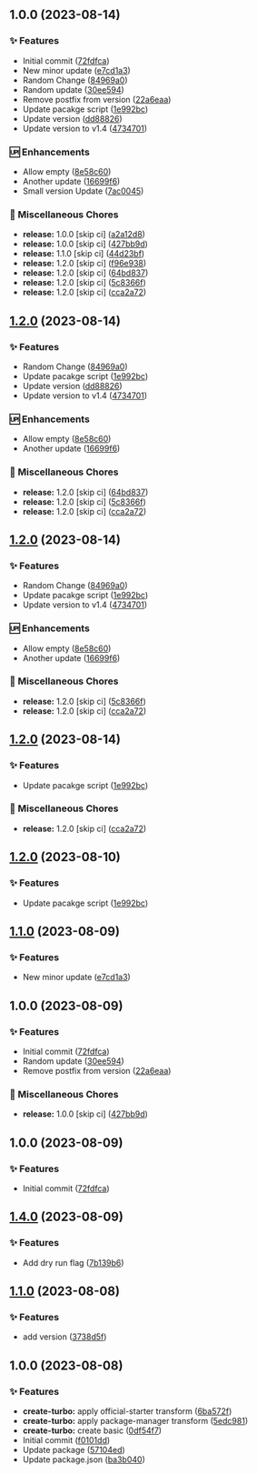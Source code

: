 ## 1.0.0 (2023-08-14)


### :sparkles: Features

* Initial commit ([72fdfca](https://github.com/saqirmdevx/semantic-test-versioning/commit/72fdfca8d834264b0a24855bbacbf36c76d19b83))
* New minor update ([e7cd1a3](https://github.com/saqirmdevx/semantic-test-versioning/commit/e7cd1a3c96340acb9f16e286f423af030df05ad6))
* Random Change ([84969a0](https://github.com/saqirmdevx/semantic-test-versioning/commit/84969a06c723593007b60d0bff186a080c99a20b))
* Random update ([30ee594](https://github.com/saqirmdevx/semantic-test-versioning/commit/30ee594cfd877e21f852864cb087169e53faedf7))
* Remove postfix from version ([22a6eaa](https://github.com/saqirmdevx/semantic-test-versioning/commit/22a6eaa198cba2d72ba718386a322da48da34c7b))
* Update pacakge script ([1e992bc](https://github.com/saqirmdevx/semantic-test-versioning/commit/1e992bc6f166b3109bbd54cf3dbb9279029b20d9))
* Update version ([dd88826](https://github.com/saqirmdevx/semantic-test-versioning/commit/dd888263d7f4f52bf13d2fe1b096fd334f2b0e77))
* Update version to v1.4 ([4734701](https://github.com/saqirmdevx/semantic-test-versioning/commit/47347010b6ae4e0388f68fb2d2fc9a57dced60d3))


### :up: Enhancements

* Allow empty ([8e58c60](https://github.com/saqirmdevx/semantic-test-versioning/commit/8e58c60ee11c970505557d1f8419b8a78e613af8))
* Another update ([16699f6](https://github.com/saqirmdevx/semantic-test-versioning/commit/16699f6f0b3322fcaa2db19b04bc54c2afa72dbf))
* Small version Update ([7ac0045](https://github.com/saqirmdevx/semantic-test-versioning/commit/7ac0045c96f07f48cd3cd45473fbd2e0596abc73))


### :octopus: Miscellaneous Chores

* **release:** 1.0.0 [skip ci] ([a2a12d8](https://github.com/saqirmdevx/semantic-test-versioning/commit/a2a12d8369474bf28fa77626af680cdaadad7f4b))
* **release:** 1.0.0 [skip ci] ([427bb9d](https://github.com/saqirmdevx/semantic-test-versioning/commit/427bb9dddcb74171b4e377beadf004e842cdf143))
* **release:** 1.1.0 [skip ci] ([44d23bf](https://github.com/saqirmdevx/semantic-test-versioning/commit/44d23bf356fa93437ca0547643e40a82cc140ab5))
* **release:** 1.2.0 [skip ci] ([f96e938](https://github.com/saqirmdevx/semantic-test-versioning/commit/f96e938bbd794da6e18f2e145afab91cf849a915))
* **release:** 1.2.0 [skip ci] ([64bd837](https://github.com/saqirmdevx/semantic-test-versioning/commit/64bd83776ac0a74a208acf58f49d0f8c30b4414f))
* **release:** 1.2.0 [skip ci] ([5c8366f](https://github.com/saqirmdevx/semantic-test-versioning/commit/5c8366f19d4f58a049bb82bc426d9965e55315fd))
* **release:** 1.2.0 [skip ci] ([cca2a72](https://github.com/saqirmdevx/semantic-test-versioning/commit/cca2a72908264c57b0b7e8694dda9612da2be16c))

## [1.2.0](https://github.com/saqirmdevx/semantic-test-versioning/compare/v1.1.0...v1.2.0) (2023-08-14)


### :sparkles: Features

* Random Change ([84969a0](https://github.com/saqirmdevx/semantic-test-versioning/commit/84969a06c723593007b60d0bff186a080c99a20b))
* Update pacakge script ([1e992bc](https://github.com/saqirmdevx/semantic-test-versioning/commit/1e992bc6f166b3109bbd54cf3dbb9279029b20d9))
* Update version ([dd88826](https://github.com/saqirmdevx/semantic-test-versioning/commit/dd888263d7f4f52bf13d2fe1b096fd334f2b0e77))
* Update version to v1.4 ([4734701](https://github.com/saqirmdevx/semantic-test-versioning/commit/47347010b6ae4e0388f68fb2d2fc9a57dced60d3))


### :up: Enhancements

* Allow empty ([8e58c60](https://github.com/saqirmdevx/semantic-test-versioning/commit/8e58c60ee11c970505557d1f8419b8a78e613af8))
* Another update ([16699f6](https://github.com/saqirmdevx/semantic-test-versioning/commit/16699f6f0b3322fcaa2db19b04bc54c2afa72dbf))


### :octopus: Miscellaneous Chores

* **release:** 1.2.0 [skip ci] ([64bd837](https://github.com/saqirmdevx/semantic-test-versioning/commit/64bd83776ac0a74a208acf58f49d0f8c30b4414f))
* **release:** 1.2.0 [skip ci] ([5c8366f](https://github.com/saqirmdevx/semantic-test-versioning/commit/5c8366f19d4f58a049bb82bc426d9965e55315fd))
* **release:** 1.2.0 [skip ci] ([cca2a72](https://github.com/saqirmdevx/semantic-test-versioning/commit/cca2a72908264c57b0b7e8694dda9612da2be16c))

## [1.2.0](https://github.com/saqirmdevx/semantic-test-versioning/compare/v1.1.0...v1.2.0) (2023-08-14)


### :sparkles: Features

* Random Change ([84969a0](https://github.com/saqirmdevx/semantic-test-versioning/commit/84969a06c723593007b60d0bff186a080c99a20b))
* Update pacakge script ([1e992bc](https://github.com/saqirmdevx/semantic-test-versioning/commit/1e992bc6f166b3109bbd54cf3dbb9279029b20d9))
* Update version to v1.4 ([4734701](https://github.com/saqirmdevx/semantic-test-versioning/commit/47347010b6ae4e0388f68fb2d2fc9a57dced60d3))


### :up: Enhancements

* Allow empty ([8e58c60](https://github.com/saqirmdevx/semantic-test-versioning/commit/8e58c60ee11c970505557d1f8419b8a78e613af8))
* Another update ([16699f6](https://github.com/saqirmdevx/semantic-test-versioning/commit/16699f6f0b3322fcaa2db19b04bc54c2afa72dbf))


### :octopus: Miscellaneous Chores

* **release:** 1.2.0 [skip ci] ([5c8366f](https://github.com/saqirmdevx/semantic-test-versioning/commit/5c8366f19d4f58a049bb82bc426d9965e55315fd))
* **release:** 1.2.0 [skip ci] ([cca2a72](https://github.com/saqirmdevx/semantic-test-versioning/commit/cca2a72908264c57b0b7e8694dda9612da2be16c))

## [1.2.0](https://github.com/saqirmdevx/semantic-test-versioning/compare/v1.1.0...v1.2.0) (2023-08-14)


### :sparkles: Features

* Update pacakge script ([1e992bc](https://github.com/saqirmdevx/semantic-test-versioning/commit/1e992bc6f166b3109bbd54cf3dbb9279029b20d9))


### :octopus: Miscellaneous Chores

* **release:** 1.2.0 [skip ci] ([cca2a72](https://github.com/saqirmdevx/semantic-test-versioning/commit/cca2a72908264c57b0b7e8694dda9612da2be16c))

## [1.2.0](https://github.com/saqirmdevx/semantic-test-versioning/compare/v1.1.0...v1.2.0) (2023-08-10)


### :sparkles: Features

* Update pacakge script ([1e992bc](https://github.com/saqirmdevx/semantic-test-versioning/commit/1e992bc6f166b3109bbd54cf3dbb9279029b20d9))

## [1.1.0](https://github.com/saqirmdevx/semantic-test-versioning/compare/v1.0.0...v1.1.0) (2023-08-09)


### :sparkles: Features

* New minor update ([e7cd1a3](https://github.com/saqirmdevx/semantic-test-versioning/commit/e7cd1a3c96340acb9f16e286f423af030df05ad6))

## 1.0.0 (2023-08-09)


### :sparkles: Features

* Initial commit ([72fdfca](https://github.com/saqirmdevx/semantic-test-versioning/commit/72fdfca8d834264b0a24855bbacbf36c76d19b83))
* Random update ([30ee594](https://github.com/saqirmdevx/semantic-test-versioning/commit/30ee594cfd877e21f852864cb087169e53faedf7))
* Remove postfix from version ([22a6eaa](https://github.com/saqirmdevx/semantic-test-versioning/commit/22a6eaa198cba2d72ba718386a322da48da34c7b))


### :octopus: Miscellaneous Chores

* **release:** 1.0.0 [skip ci] ([427bb9d](https://github.com/saqirmdevx/semantic-test-versioning/commit/427bb9dddcb74171b4e377beadf004e842cdf143))

## 1.0.0 (2023-08-09)


### :sparkles: Features

* Initial commit ([72fdfca](https://github.com/saqirmdevx/semantic-test-versioning/commit/72fdfca8d834264b0a24855bbacbf36c76d19b83))

## [1.4.0](https://github.com/saqirmdevx/semantic-test-versioning/compare/v1.3.1...v1.4.0) (2023-08-09)


### :sparkles: Features

* Add dry run flag ([7b139b6](https://github.com/saqirmdevx/semantic-test-versioning/commit/7b139b607096823527463900c9fe7383d54c2a35))

## [1.1.0](https://github.com/saqirmdevx/semantic-test-versioning/compare/v1.0.0...v1.1.0) (2023-08-08)


### :sparkles: Features

* add version ([3738d5f](https://github.com/saqirmdevx/semantic-test-versioning/commit/3738d5f2a4e85f144bed459b015a34c852f1b34b))

## 1.0.0 (2023-08-08)


### :sparkles: Features

* **create-turbo:** apply official-starter transform ([6ba572f](https://github.com/saqirmdevx/semantic-test-versioning/commit/6ba572f93537bc8d1e13bd6524131cad3e54c07c))
* **create-turbo:** apply package-manager transform ([5edc981](https://github.com/saqirmdevx/semantic-test-versioning/commit/5edc9817a612a016e1e2e757ff75e1dee90a3db9))
* **create-turbo:** create basic ([0df54f7](https://github.com/saqirmdevx/semantic-test-versioning/commit/0df54f7294132b29981f8fe6c28abedb75ec7553))
* Initial commit ([f0101dd](https://github.com/saqirmdevx/semantic-test-versioning/commit/f0101dd9a00770410c815957abd7066dbe339c26))
* Update package ([57104ed](https://github.com/saqirmdevx/semantic-test-versioning/commit/57104ed4191013b7ef21437f4bec021c99a4be13))
* Update package.json ([ba3b040](https://github.com/saqirmdevx/semantic-test-versioning/commit/ba3b040bf58afbf2908a9c9ad1a23676fe719294))
